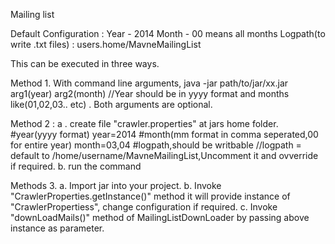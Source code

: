 
Mailing list

Default Configuration  : Year - 2014
                         Month - 00 means all months
                         Logpath(to write .txt files) : users.home/MavneMailingList

This can be executed in three ways.

Method 1. With command line arguments, java -jar path/to/jar/xx.jar  arg1(year) arg2(month) //Year should be in yyyy format and months like(01,02,03.. etc) . Both arguments are optional.

Method 2 : a . create file "crawler.properties"  at jars home folder. 
	   #year(yyyy format)
	   year=2014
		#month(mm format in comma seperated,00 for entire year)
	   month=03,04
		#logpath,should be writbable 
		//logpath = default to /home/username/MavneMailingList,Uncomment it and ovverride if required.
          b. run the command

Methods 3. a. Import jar into your project.
           b. Invoke "CrawlerProperties.getInstance()" method it will provide instance of "CrawlerPropertiess", change configuration if required.
	   c. Invoke "downLoadMails()" method of  MailingListDownLoader by passing above instance as parameter.


